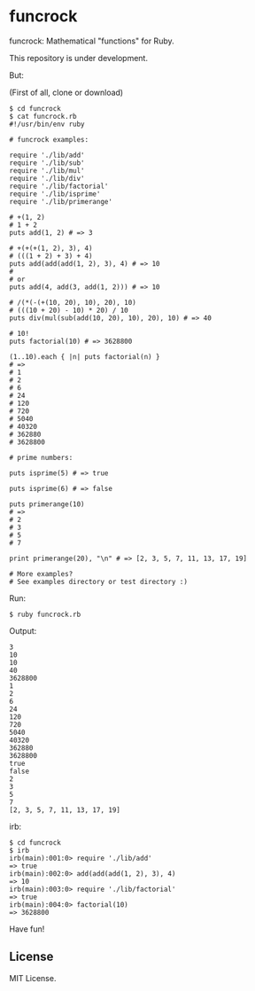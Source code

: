# funcrock


funcrock: Mathematical "functions" for Ruby.


This repository is under development.


But:


(First of all, clone or download)


```
$ cd funcrock
$ cat funcrock.rb
#!/usr/bin/env ruby

# funcrock examples:

require './lib/add'
require './lib/sub'
require './lib/mul'
require './lib/div'
require './lib/factorial'
require './lib/isprime'
require './lib/primerange'

# +(1, 2)
# 1 + 2
puts add(1, 2) # => 3

# +(+(+(1, 2), 3), 4)
# (((1 + 2) + 3) + 4)
puts add(add(add(1, 2), 3), 4) # => 10
#
# or
puts add(4, add(3, add(1, 2))) # => 10

# /(*(-(+(10, 20), 10), 20), 10)
# (((10 + 20) - 10) * 20) / 10
puts div(mul(sub(add(10, 20), 10), 20), 10) # => 40

# 10!
puts factorial(10) # => 3628800

(1..10).each { |n| puts factorial(n) }
# =>
# 1
# 2
# 6
# 24
# 120
# 720
# 5040
# 40320
# 362880
# 3628800

# prime numbers:

puts isprime(5) # => true

puts isprime(6) # => false

puts primerange(10)
# =>
# 2
# 3
# 5
# 7

print primerange(20), "\n" # => [2, 3, 5, 7, 11, 13, 17, 19]

# More examples?
# See examples directory or test directory :)
```


Run:


```
$ ruby funcrock.rb
```

Output:

```
3
10
10
40
3628800
1
2
6
24
120
720
5040
40320
362880
3628800
true
false
2
3
5
7
[2, 3, 5, 7, 11, 13, 17, 19]
```


irb:


```
$ cd funcrock
$ irb
irb(main):001:0> require './lib/add'
=> true
irb(main):002:0> add(add(add(1, 2), 3), 4)
=> 10
irb(main):003:0> require './lib/factorial'
=> true
irb(main):004:0> factorial(10)
=> 3628800
```


Have fun!


## License


MIT License.
